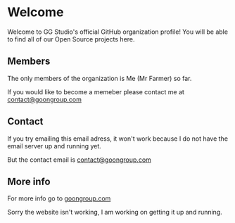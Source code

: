 # Welcome
Welcome to GG Studio's official GitHub organization profile! You will be able to find all of our Open Source projects here.

## Members
The only members of the organization is Me (Mr Farmer) so far.

If you would like to become a memeber please contact me at contact@goongroup.com

## Contact
If you try emailing this email adress, it won't work because I do not have the email server up and running yet.

But the contact email is contact@goongroup.com

## More info
For more info go to [goongroup.com](https://goongroup.com)

Sorry the website isn't working, I am working on getting it up and running.
